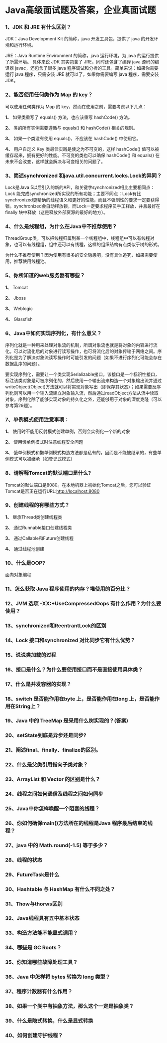 # Java高级面试题及答案，企业真面试题

### 1、JDK 和 JRE 有什么区别？

JDK：Java Development Kit 的简称，java 开发工具包，提供了 java 的开发环境和运行环境。

JRE：Java Runtime Environment 的简称，java 运行环境，为 java 的运行提供了所需环境。 具体来说 JDK 其实包含了 JRE，同时还包含了编译 java 源码的编译器 javac，还包含了很多 java 程序调试和分析的工具。简单来说：如果你需要运行 java 程序，只需安装 JRE 就可以了，如果你需要编写 java 程序，需要安装 JDK。


### 2、能否使用任何类作为 Map 的 key？

可以使用任何类作为 Map 的 key，然而在使用之前，需要考虑以下几点：

**1、** 如果类重写了 equals() 方法，也应该重写 hashCode() 方法。

**2、** 类的所有实例需要遵循与 equals() 和 hashCode() 相关的规则。

**3、** 如果一个类没有使用 equals()，不应该在 hashCode() 中使用它。

**4、** 用户自定义 Key 类最佳实践是使之为不可变的，这样 hashCode() 值可以被缓存起来，拥有更好的性能。不可变的类也可以确保 hashCode() 和 equals() 在未来不会改变，这样就会解决与可变相关的问题了。


### 3、简述synchronized 和java.util.concurrent.locks.Lock的异同？



Lock是Java 5以后引入的新的API，和关键字synchronized相比主要相同点：Lock 能完成synchronized所实现的所有功能；主要不同点：Lock有比synchronized更精确的线程语义和更好的性能，而且不强制性的要求一定要获得锁。synchronized会自动释放锁，而Lock一定要求程序员手工释放，并且最好在finally 块中释放（这是释放外部资源的最好的地方）。


### 4、什么是线程组，为什么在Java中不推荐使用？

ThreadGroup类，可以把线程归属到某一个线程组中，线程组中可以有线程对象，也可以有线程组，组中还可以有线程，这样的组织结构有点类似于树的形式。

为什么不推荐使用？因为使用有很多的安全隐患吧，没有具体追究，如果需要使用，推荐使用线程池。


### 5、你所知道的web服务器有哪些？

**1、** Tomcat

**2、** Jboss

**3、** Weblogic

**4、** Glassfish


### 6、Java中如何实现序列化，有什么意义？



序列化就是一种用来处理对象流的机制，所谓对象流也就是将对象的内容进行流化。可以对流化后的对象进行读写操作，也可将流化后的对象传输于网络之间。序列化是为了解决对象流读写操作时可能引发的问题（如果不进行序列化可能会存在数据乱序的问题）。

要实现序列化，需要让一个类实现Serializable接口，该接口是一个标识性接口，标注该类对象是可被序列化的，然后使用一个输出流来构造一个对象输出流并通过writeObject(Object)方法就可以将实现对象写出（即保存其状态）；如果需要反序列化则可以用一个输入流建立对象输入流，然后通过readObject方法从流中读取对象。序列化除了能够实现对象的持久化之外，还能够用于对象的深度克隆（可以参考第29题）。


### 7、单例模式使用注意事项：

**1、** 使用时不能用反射模式创建单例，否则会实例化一个新的对象

**2、** 使用懒单例模式时注意线程安全问题

**3、** 饿单例模式和懒单例模式构造方法都是私有的，因而是不能被继承的，有些单例模式可以被继承（如登记式模式）


### 8、请解释Tomcat的默认端口是什么?

Tomcat的默认端口是8080。在本地机器上初始化Tomcat之后，您可以验证Tomcat是否正在运行URL:[http://localhost:8080](http://localhost:8080)


### 9、创建线程的有哪些方式？

**1、** 继承Thread类创建线程类

**2、** 通过Runnable接口创建线程类

**3、** 通过Callable和Future创建线程

**4、** 通过线程池创建


### 10、什么是OOP?

面向对象编程


### 11、怎么获取 Java 程序使用的内存？堆使用的百分比？
### 12、JVM 选项 -XX:+UseCompressedOops 有什么作用？为什么要使用？
### 13、synchronized和ReentrantLock的区别
### 14、Lock 接口和synchronized 对比同步它有什么优势？
### 15、说说类加载的过程
### 16、接口是什么？为什么要使用接口而不是直接使用具体类？
### 17、什么是并发容器的实现？
### 18、switch 是否能作用在byte 上，是否能作用在long 上，是否能作用在String上？
### 19、Java 中的 TreeMap 是采用什么树实现的？(答案)
### 20、setState到底是异步还是同步?
### 21、阐述final、finally、finalize的区别。
### 22、什么是父类引用指向子类对象？
### 23、ArrayList 和 Vector 的区别是什么？
### 24、线程之间如何通信及线程之间如何同步
### 25、Java中你怎样唤醒一个阻塞的线程？
### 26、你如何确保main()方法所在的线程是Java 程序最后结束的线程？
### 27、java 中的 Math.round(-1.5) 等于多少？
### 28、线程的状态
### 29、FutureTask是什么
### 30、Hashtable 与 HashMap 有什么不同之处？
### 31、Thow与thorws区别
### 32、Java线程具有五中基本状态
### 33、构造方法能不能显式调用？
### 34、哪些是 GC Roots？
### 35、你知道哪些故障处理工具？
### 36、Java 中怎样将 bytes 转换为 long 类型？
### 37、程序计数器有什么作用？
### 38、如果一个类中有抽象方法，那么这个一定是抽象类？
### 39、什么是隐式转换，什么是显式转换
### 40、如何创建守护线程？





